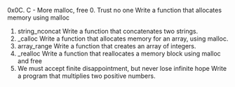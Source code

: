 0x0C. C - More malloc, free
0. Trust no one
Write a function that allocates memory using malloc
1. string_nconcat
Write a function that concatenates two strings.
2. _calloc
Write a function that allocates memory for an array, using malloc.
3. array_range
Write a function that creates an array of integers.
4. _realloc
Write a function that reallocates a memory block using malloc and free
5. We must accept finite disappointment, but never lose infinite hope
Write a program that multiplies two positive numbers.
